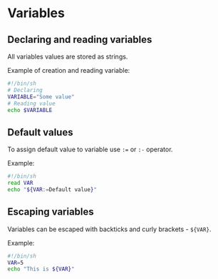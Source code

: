 # Variables

## Declaring and reading variables

All variables values are stored as strings.

Example of creation and reading variable:

```bash
#!/bin/sh
# Declaring
VARIABLE="Some value"
# Reading value
echo $VARIABLE
```

## Default values

To assign default value to variable use `:=` or `:-` operator.

Example:

```bash
#!/bin/sh
read VAR
echo "${VAR:=Default value}"
```

## Escaping variables

Variables can be escaped with backticks and curly brackets - `${VAR}`.

Example:

```bash
#!/bin/sh
VAR=5
echo "This is ${VAR}"
```

